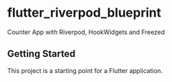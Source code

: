 # flutter_riverpod_blueprint

Counter App with Riverpod, HookWidgets and Freezed

## Getting Started

This project is a starting point for a Flutter application.

